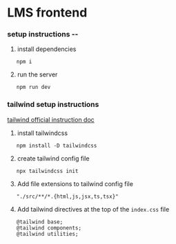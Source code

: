# LMS frontend

### setup instructions --

1. install dependencies
```
   npm i 
```
2. run the server
```
   npm run dev 
```

### tailwind setup instructions

[tailwind official instruction doc](https://tailwindcss.com/docs/installation)

1. install tailwindcss
```
   npm install -D tailwindcss
```
2. create tailwind config file
```
   npx tailwindcss init
```
3. Add file extensions to tailwind config file
```
   "./src/**/*.{html,js,jsx,ts,tsx}" 
``` 
4. Add tailwind directives at the top of the `index.css` file
```
   @tailwind base;
   @tailwind components;
   @tailwind utilities; 
```